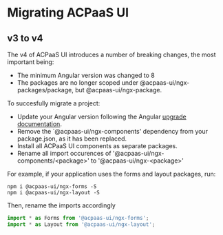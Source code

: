 # Migrating ACPaaS UI

## v3 to v4
The v4 of ACPaaS UI introduces a number of breaking changes, the most important being:
- The minimum Angular version was changed to 8
- The packages are no longer scoped under @acpaas-ui/ngx-packages/package, but @acpaas-ui/ngx-package.

To succesfully migrate a project:
- Update your Angular version following the Angular [upgrade documentation](https://update.angular.io/).
- Remove the `@acpaas-ui/ngx-components' dependency from your package.json, as it has been replaced.
- Install all ACPaaS UI components as separate packages.
- Rename all import occurences of '@acpaas-ui/ngx-components/<package\>' to '@acpaas-ui/ngx-<package\>'

For example, if your application uses the forms and layout packages, run:
```shell
npm i @acpaas-ui/ngx-forms -S
npm i @acpaas-ui/ngx-layout -S
```

Then, rename the imports accordingly
```typescript
import * as Forms from '@acpaas-ui/ngx-forms';
import * as Layout from '@acpaas-ui/ngx-layout';
```
